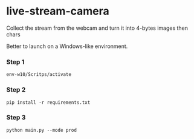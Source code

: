 # live-stream-camera
Collect the stream from the webcam and turn it into 4-bytes images then chars

Better to launch on a Windows-like environment.

### Step 1
`env-w10/Scritps/activate`

### Step 2
`pip install -r requirements.txt`

### Step 3
`python main.py --mode prod`
